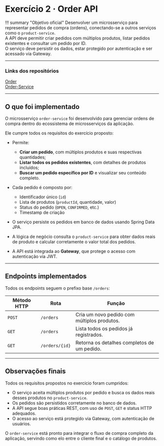 # Exercício 2 · Order API

!!! summary "Objetivo oficial"
    Desenvolver um microsserviço para representar pedidos de compra (ordens), conectando-se a outros serviços como o `product-service`.  
    A API deve permitir criar pedidos com múltiplos produtos, listar pedidos existentes e consultar um pedido por ID.  
    O serviço deve persistir os dados, estar protegido por autenticação e ser acessado via Gateway.

---

### Links dos repositórios

[Order](https://github.com/giovannyjvr/pma.25.2-order)  
[Order-Service](https://github.com/giovannyjvr/pma.25.2-order-service)

---

## O que foi implementado

O microsserviço `order-service` foi desenvolvido para gerenciar ordens de compra dentro do ecossistema de microsserviços da aplicação.

Ele cumpre todos os requisitos do exercício proposto:

- Permite:
  - **Criar um pedido**, com múltiplos produtos e suas respectivas quantidades;
  - **Listar todos os pedidos existentes**, com detalhes de produtos incluídos;
  - **Buscar um pedido específico por ID** e visualizar seu conteúdo completo.

- Cada pedido é composto por:
  - Identificador único (`id`)
  - Lista de produtos (`productId`, quantidade, valor)
  - Status do pedido (`OPEN`, `CONFIRMED`, etc.)
  - Timestamp de criação

- O serviço persiste os pedidos em banco de dados usando Spring Data JPA.

- A lógica de negócio consulta o `product-service` para obter dados reais de produto e calcular corretamente o valor total dos pedidos.

- A API está integrada ao **Gateway**, que protege o acesso com autenticação via JWT.

---

## Endpoints implementados

Todos os endpoints seguem o prefixo base `/orders`:

| Método HTTP | Rota               | Função                                         |
|-------------|--------------------|------------------------------------------------|
| `POST`      | `/orders`          | Cria um novo pedido com múltiplos produtos.    |
| `GET`       | `/orders`          | Lista todos os pedidos já registrados.         |
| `GET`       | `/orders/{id}`     | Retorna os detalhes completos de um pedido.    |

---

## Observações finais

Todos os requisitos propostos no exercício foram cumpridos:

- O serviço aceita múltiplos produtos por pedido e busca os dados reais desses produtos no `product-service`.
- Os pedidos são persistidos corretamente no banco de dados.
- A API segue boas práticas REST, com uso de `POST`, `GET` e status HTTP adequados.
- O acesso ao serviço está protegido via Gateway, com autenticação de usuários.

O `order-service` está pronto para integrar o fluxo de compra completo da aplicação, servindo como elo entre o cliente final e o catálogo de produtos.


